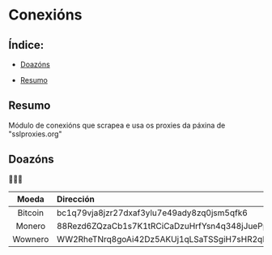# Conexións

## Índice:
* [Doazóns](README.md#doazóns)
+ [Resumo](README.md#resumo)

## Resumo

Módulo de conexións que scrapea e usa os proxies da páxina de "sslproxies.org"


## Doazóns

🙇🙇‍♀

| Moeda | Dirección |
| :---: | :--- |
| Bitcoin | bc1q79vja8jzr27dxaf3ylu7e49ady8zq0jsm5qfk6 |
| Monero | 88Rezd6ZQzaCb1s7K1tRCiCaDzuHrfYsn4q348jJuePpLs84JNsWEghMAZZgzpDPrqD4PBxk7hwMkSdNQ4CLqFHyPVLdX1D |
| Wownero | WW2RheTNrq8goAi42Dz5AKUj1qLSaTSSgiH7sHR2qRqojg238EXP3MM3xuUgswriET7UrpkEoYaCkecBhnU49oxM1dZyYoSmm |
